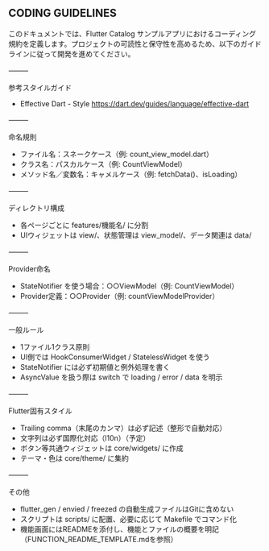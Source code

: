 ## CODING GUIDELINES

このドキュメントでは、Flutter Catalog サンプルアプリにおけるコーディング規約を定義します。プロジェクトの可読性と保守性を高めるため、以下のガイドラインに従って開発を進めてください。

⸻

参考スタイルガイド
- Effective Dart - Style
https://dart.dev/guides/language/effective-dart

⸻

命名規則
- ファイル名：スネークケース（例: count_view_model.dart）
- クラス名：パスカルケース（例: CountViewModel）
- メソッド名／変数名：キャメルケース（例: fetchData()、isLoading）

⸻

ディレクトリ構成
- 各ページごとに features/機能名/ に分割
- UIウィジェットは view/、状態管理は view_model/、データ関連は data/

⸻

Provider命名
- StateNotifier を使う場合：○○ViewModel（例: CountViewModel）
- Provider定義：○○Provider（例: countViewModelProvider）

⸻

一般ルール
- 1ファイル1クラス原則
- UI側では HookConsumerWidget / StatelessWidget を使う
- StateNotifier には必ず初期値と例外処理を書く
- AsyncValue を扱う際は switch で loading / error / data を明示

⸻

Flutter固有スタイル
- Trailing comma（末尾のカンマ）は必ず記述（整形で自動対応）
- 文字列は必ず国際化対応（l10n）（予定）
- ボタン等共通ウィジェットは core/widgets/ に作成
- テーマ・色は core/theme/ に集約

⸻

その他
- flutter_gen / envied / freezed の自動生成ファイルはGitに含めない
- スクリプトは scripts/ に配置、必要に応じて Makefile でコマンド化
- 機能画面にはREADMEを添付し、機能とファイルの概要を明記（FUNCTION_README_TEMPLATE.mdを参照）

